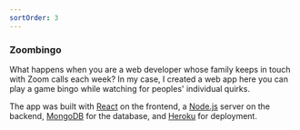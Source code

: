 ```yaml
---
sortOrder: 3
---
```


### Zoombingo

What happens when you are a web developer whose family keeps in touch with Zoom calls each week? In my case, I created a web app here you can play a game bingo while watching for peoples' individual quirks.

The app was built with [React](https://reactjs.org/) on the frontend, a [Node.js](https://nodejs.org/en/) server on the backend, [MongoDB](https://www.mongodb.com/) for the database, and [Heroku](https://www.heroku.com/) for deployment.

<image-row>
  <responsive-img source="/images//zoombingo/home.png"></responsive-img>
  <responsive-img source="/images//zoombingo/board.png"></responsive-img>
</image-row>

<image-row>
  <responsive-img source="/images//zoombingo/lobby.png"></responsive-img>
</image-row>